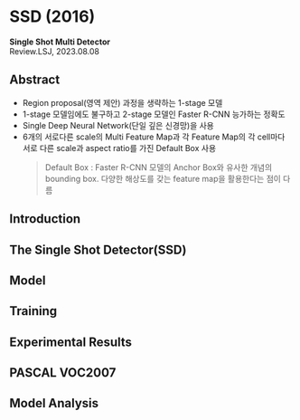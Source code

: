# SSD (2016)
**Single Shot Multi Detector**   
Review.LSJ, 2023.08.08   
## Abstract   
* Region proposal(영역 제안) 과정을 생략하는 1-stage 모델
* 1-stage 모델임에도 불구하고 2-stage 모델인 Faster R-CNN 능가하는 정확도
* Single Deep Neural Network(단일 깊은 신경망)을 사용
* 6개의 서로다른 scale의 Multi Feature Map과 각 Feature Map의 각 cell마다 서로 다른 scale과 aspect ratio를 가진 Default Box 사용
  > Default Box : Faster R-CNN 모델의 Anchor Box와 유사한 개념의 bounding box. 다양한 해상도를 갖는 feature map을 활용한다는 점이 다름
## Introduction   

## The Single Shot Detector(SSD)   

## Model   

## Training   

## Experimental Results   

## PASCAL VOC2007   

## Model Analysis   

